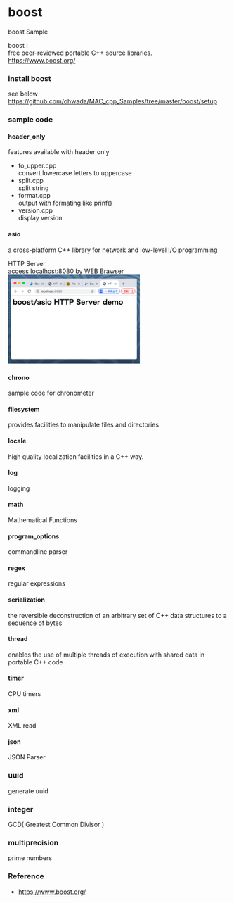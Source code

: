 boost
===============

boost Sample <br/>


boost : <br/>
free peer-reviewed portable C++ source libraries.<br/>
https://www.boost.org/ <br/>


###  install boost
see below <br/>
https://github.com/ohwada/MAC_cpp_Samples/tree/master/boost/setup <br/>


###  sample code

#### header_only
features available with header only <br/>
- to_upper.cpp <br/>
convert lowercase letters to uppercase <br/>
- split.cpp <br/>
split string <br/>
- format.cpp  <br/>
output with formating like prinf()  <br/>
- version.cpp <br/>
display version <br/>


#### asio
a cross-platform C++ library for network and low-level I/O programming <br/>

HTTP Server <br/>
access localhost:8080 by WEB Brawser <br/>
<img src="https://raw.githubusercontent.com/ohwada/MAC_cpp_Samples/master/boost/screenshot/chrome_http_server.png" width="300" />

#### chrono
sample code for chronometer <br/>

#### filesystem
 provides facilities to manipulate files and directories <br/>

#### locale
high quality localization facilities in a C++ way.  <br/>

#### log
logging <br/>

#### math
Mathematical Functions <br/>


#### program_options
commandline parser <br/>

#### regex
regular expressions

#### serialization
the reversible deconstruction of an arbitrary set of C++ data structures to a sequence of bytes <br/>

#### thread
enables the use of multiple threads of execution with shared data in portable C++ code <br/>

#### timer
CPU timers  <br/>

#### xml
XML read  <br/>

#### json
JSON Parser  <br/>

### uuid
 generate uuid <br/>

### integer  
GCD( Greatest Common Divisor )  

### multiprecision  
prime numbers  


### Reference <br/>
- https://www.boost.org/

